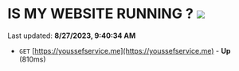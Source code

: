 # IS MY WEBSITE RUNNING ? [![](https://img.shields.io/static/v1?label=Sponsor&message=%E2%9D%A4&logo=GitHub&color=%23fe8e86)](https://github.com/sponsors/<username>)

Last updated: **8/27/2023, 9:40:34 AM**

- `GET` [https://youssefservice.me](https://youssefservice.me) - **Up** (810ms)
